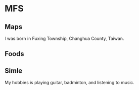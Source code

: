 # MFS

## Maps 
I was born in Fuxing Township, Changhua County, Taiwan.



## Foods



## Simle
My hobbies is playing guitar, badminton, and listening to music.
